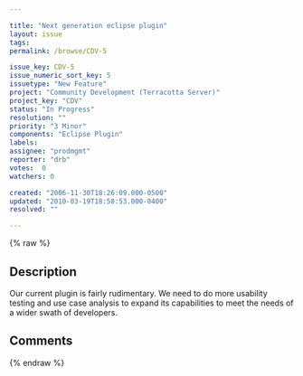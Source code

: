 ```yaml
---

title: "Next generation eclipse plugin"
layout: issue
tags: 
permalink: /browse/CDV-5

issue_key: CDV-5
issue_numeric_sort_key: 5
issuetype: "New Feature"
project: "Community Development (Terracotta Server)"
project_key: "CDV"
status: "In Progress"
resolution: ""
priority: "3 Minor"
components: "Eclipse Plugin"
labels: 
assignee: "prodmgmt"
reporter: "drb"
votes:  0
watchers: 0

created: "2006-11-30T18:26:09.000-0500"
updated: "2010-03-19T18:58:53.000-0400"
resolved: ""

---
```




{% raw %}



## Description

<div markdown="1" class="description">


Our current plugin is fairly rudimentary. We need to do more usability testing and use case analysis to expand its capabilities to meet the needs of a wider swath of developers.

</div>

## Comments



{% endraw %}
